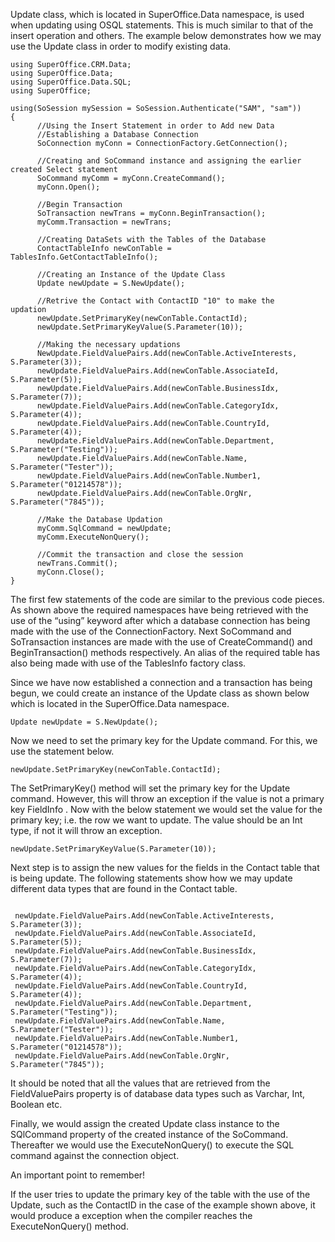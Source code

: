 <properties date="2016-05-10"
SortOrder="15"
/>

 

Update class, which is located in SuperOffice.Data namespace, is used when updating using OSQL statements. This is much similar to that of the insert operation and others. The example below demonstrates how we may use the Update class in order to modify existing data.

 

```
using SuperOffice.CRM.Data;
using SuperOffice.Data;
using SuperOffice.Data.SQL;
using SuperOffice;
 
using(SoSession mySession = SoSession.Authenticate("SAM", "sam"))
{
      //Using the Insert Statement in order to Add new Data
      //Establishing a Database Connection
      SoConnection myConn = ConnectionFactory.GetConnection();
 
      //Creating and SoCommand instance and assigning the earlier
created Select statement
      SoCommand myComm = myConn.CreateCommand();
      myConn.Open();
 
      //Begin Transaction
      SoTransaction newTrans = myConn.BeginTransaction();
      myComm.Transaction = newTrans;
 
      //Creating DataSets with the Tables of the Database
      ContactTableInfo newConTable =
TablesInfo.GetContactTableInfo();
 
      //Creating an Instance of the Update Class
      Update newUpdate = S.NewUpdate();
 
      //Retrive the Contact with ContactID "10" to make the
updation
      newUpdate.SetPrimaryKey(newConTable.ContactId);
      newUpdate.SetPrimaryKeyValue(S.Parameter(10));
           
      //Making the necessary updations  
      NewUpdate.FieldValuePairs.Add(newConTable.ActiveInterests,
S.Parameter(3));
      newUpdate.FieldValuePairs.Add(newConTable.AssociateId,
S.Parameter(5));
      newUpdate.FieldValuePairs.Add(newConTable.BusinessIdx,
S.Parameter(7));
      newUpdate.FieldValuePairs.Add(newConTable.CategoryIdx,
S.Parameter(4));
      newUpdate.FieldValuePairs.Add(newConTable.CountryId,
S.Parameter(4));
      newUpdate.FieldValuePairs.Add(newConTable.Department,
S.Parameter("Testing"));
      newUpdate.FieldValuePairs.Add(newConTable.Name,
S.Parameter("Tester"));
      newUpdate.FieldValuePairs.Add(newConTable.Number1,
S.Parameter("01214578"));
      newUpdate.FieldValuePairs.Add(newConTable.OrgNr,
S.Parameter("7845"));
     
      //Make the Database Updation
      myComm.SqlCommand = newUpdate;
      myComm.ExecuteNonQuery();
 
      //Commit the transaction and close the session
      newTrans.Commit();
      myConn.Close();
}
```

The first few statements of the code are similar to the previous code pieces. As shown above the required namespaces have being retrieved with the use of the “using” keyword after which a database connection has being made with the use of the ConnectionFactory. Next SoCommand and SoTransaction instances are made with the use of CreateCommand() and BeginTransaction() methods respectively. An alias of the required table has also being made with use of the TablesInfo factory class.

Since we have now established a connection and a transaction has being begun, we could create an instance of the Update class as shown below which is located in the SuperOffice.Data namespace.

```
Update newUpdate = S.NewUpdate();
```

Now we need to set the primary key for the Update command. For this, we use the statement below.

```
newUpdate.SetPrimaryKey(newConTable.ContactId);
```

The SetPrimaryKey() method will set the primary key for the Update command. However, this will throw an exception if the value is not a primary key FieldInfo . Now with the below statement we would set the value for the primary key; i.e. the row we want to update. The value should be an Int type, if not it will throw an exception.

```
newUpdate.SetPrimaryKeyValue(S.Parameter(10));
```

Next step is to assign the new values for the fields in the Contact table that is being update. The following statements show how we may update different data types that are found in the Contact table.

```
 
 newUpdate.FieldValuePairs.Add(newConTable.ActiveInterests,
S.Parameter(3));
 newUpdate.FieldValuePairs.Add(newConTable.AssociateId,
S.Parameter(5));
 newUpdate.FieldValuePairs.Add(newConTable.BusinessIdx,
S.Parameter(7));
 newUpdate.FieldValuePairs.Add(newConTable.CategoryIdx,
S.Parameter(4));
 newUpdate.FieldValuePairs.Add(newConTable.CountryId,
S.Parameter(4));
 newUpdate.FieldValuePairs.Add(newConTable.Department,
S.Parameter("Testing"));
 newUpdate.FieldValuePairs.Add(newConTable.Name,
S.Parameter("Tester"));
 newUpdate.FieldValuePairs.Add(newConTable.Number1,
S.Parameter("01214578"));
 newUpdate.FieldValuePairs.Add(newConTable.OrgNr,
S.Parameter("7845"));
```

It should be noted that all the values that are retrieved from the FieldValuePairs property is of database data types such as Varchar, Int, Boolean etc.

Finally, we would assign the created Update class instance to the SQlCommand property of the created instance of the SoCommand. Thereafter we would use the ExecuteNonQuery() to execute the SQL command against the connection object.

An important point to remember!

If the user tries to update the primary key of the table with the use of the Update, such as the ContactID in the case of the example shown above, it would produce a exception when the compiler reaches the ExecuteNonQuery() method.
